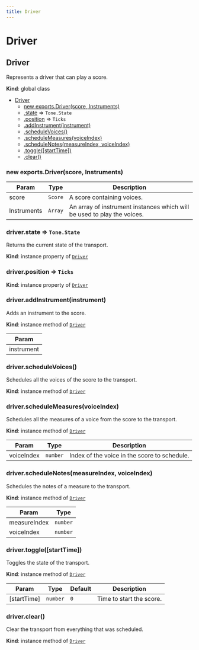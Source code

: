 ```yaml
---
title: Driver
---
```


# Driver

<a name="Driver"></a>

## Driver
Represents a driver that can play a score.

**Kind**: global class  

* [Driver](#Driver)
    * [new exports.Driver(score, Instruments)](#new_Driver_new)
    * [.state](#Driver+state) ⇒ <code>Tone.State</code>
    * [.position](#Driver+position) ⇒ <code>Ticks</code>
    * [.addInstrument(instrument)](#Driver+addInstrument)
    * [.scheduleVoices()](#Driver+scheduleVoices)
    * [.scheduleMeasures(voiceIndex)](#Driver+scheduleMeasures)
    * [.scheduleNotes(measureIndex, voiceIndex)](#Driver+scheduleNotes)
    * [.toggle([startTime])](#Driver+toggle)
    * [.clear()](#Driver+clear)

<a name="new_Driver_new"></a>

### new exports.Driver(score, Instruments)

| Param | Type | Description |
| --- | --- | --- |
| score | <code>Score</code> | A score containing voices. |
| Instruments | <code>Array</code> | An array of instrument instances which will be used to play the voices. |

<a name="Driver+state"></a>

### driver.state ⇒ <code>Tone.State</code>
Returns the current state of the transport.

**Kind**: instance property of [<code>Driver</code>](#Driver)  
<a name="Driver+position"></a>

### driver.position ⇒ <code>Ticks</code>
**Kind**: instance property of [<code>Driver</code>](#Driver)  
<a name="Driver+addInstrument"></a>

### driver.addInstrument(instrument)
Adds an instrument to the score.

**Kind**: instance method of [<code>Driver</code>](#Driver)  

| Param |
| --- |
| instrument | 

<a name="Driver+scheduleVoices"></a>

### driver.scheduleVoices()
Schedules all the voices of the score to the transport.

**Kind**: instance method of [<code>Driver</code>](#Driver)  
<a name="Driver+scheduleMeasures"></a>

### driver.scheduleMeasures(voiceIndex)
Schedules all the measures of a voice from the score to the transport.

**Kind**: instance method of [<code>Driver</code>](#Driver)  

| Param | Type | Description |
| --- | --- | --- |
| voiceIndex | <code>number</code> | Index of the voice in the score to schedule. |

<a name="Driver+scheduleNotes"></a>

### driver.scheduleNotes(measureIndex, voiceIndex)
Schedules the notes of a measure to the transport.

**Kind**: instance method of [<code>Driver</code>](#Driver)  

| Param | Type |
| --- | --- |
| measureIndex | <code>number</code> | 
| voiceIndex | <code>number</code> | 

<a name="Driver+toggle"></a>

### driver.toggle([startTime])
Toggles the state of the transport.

**Kind**: instance method of [<code>Driver</code>](#Driver)  

| Param | Type | Default | Description |
| --- | --- | --- | --- |
| [startTime] | <code>number</code> | <code>0</code> | Time to start the score. |

<a name="Driver+clear"></a>

### driver.clear()
Clear the transport from everything that was scheduled.

**Kind**: instance method of [<code>Driver</code>](#Driver)  
